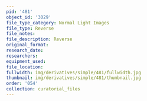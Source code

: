 ```yaml
---
pid: '481'
object_id: '3029'
file_type_category: Normal Light Images
file_type: Reverse
file_notes:
file_description: Reverse
original_format:
research_date:
researchers:
equipment_used:
file_location:
fullwidth: img/derivatives/simple/481/fullwidth.jpg
thumbnail: img/derivatives/simple/481/thumbnail.jpg
order: '054'
collection: curatorial_files
---
```

